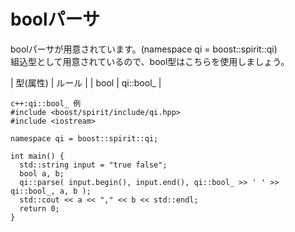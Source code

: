 # boolパーサ
  boolパーサが用意されています。(namespace qi = boost::spirit::qi)  
  組込型として用意されているので、bool型はこちらを使用しましょう。  

| 型(属性) | ルール |
| bool | qi::bool_ | 

```
c++:qi::bool_ 例
#include <boost/spirit/include/qi.hpp>
#include <iostream>

namespace qi = boost::spirit::qi;

int main() {
  std::string input = "true false";
  bool a, b;
  qi::parse( input.begin(), input.end(), qi::bool_ >> ' ' >> qi::bool_, a, b );
  std::cout << a << "," << b << std::endl;
  return 0;
}
```



